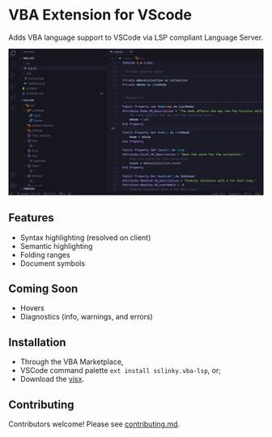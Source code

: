 # VBA Extension for VScode

Adds VBA language support to VSCode via LSP compliant Language Server.

![VBA LSP](images/vba-lsp.png)

## Features

* Syntax highlighting (resolved on client)
* Semantic highlighting
* Folding ranges
* Document symbols

## Coming Soon

* Hovers
* Diagnostics (info, warnings, and errors)

## Installation

* Through the VBA Marketplace,
* VSCode command palette `ext install sslinky.vba-lsp`, or;
* Download the [visx](/releases/latest).

## Contributing

Contributors welcome! Please see [contributing.md](/contributing.md).